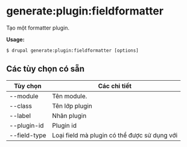 # generate:plugin:fieldformatter
Tạo một formatter plugin.

**Usage:**
```
$ drupal generate:plugin:fieldformatter [options]
```

## Các tùy chọn có sẵn
Tùy chọn | Các chi tiết
-------|-------------
--module | Tên module.
--class | Tên lớp plugin
--label | Nhãn plugin
--plugin-id | Plugin id
--field-type | Loại field mà plugin có thể được sử dụng với

